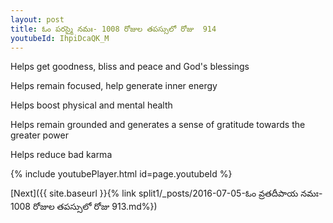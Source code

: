 ```yaml
---
layout: post
title: ఓం పరస్మై నమః- 1008 రోజుల తపస్సులో రోజు  914
youtubeId: IhpiDcaQK_M
---
```

 
 
Helps get goodness, bliss and peace and God's blessings
 
Helps remain focused, help generate inner energy 
 
Helps boost physical and mental health 
 
Helps remain grounded and generates a sense of gratitude towards the greater power 
 
Helps reduce bad karma
 
 
 
 


{% include youtubePlayer.html id=page.youtubeId %}
 
[Next]({{ site.baseurl }}{% link  split1/_posts/2016-07-05-ఓం వ్రతదీపాయ నమః- 1008 రోజుల తపస్సులో రోజు  913.md%})
 
